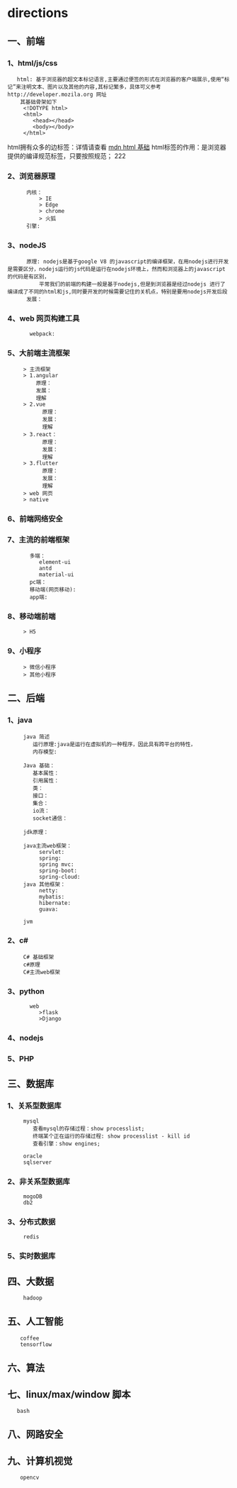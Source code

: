 # directions
## 一、前端
   ### 1、html/js/css
       html: 基于浏览器的超文本标记语言,主要通过便签的形式在浏览器的客户端展示,使用“标记”来注明文本、图片以及其他的内容,其标记繁多，具体可义参考 http://developer.mozila.org 网址
        其基础骨架如下
         <!DOTYPE html>
         <html>
            <head></head>
            <body></body>
         </html>
html拥有众多的边标签：详情请查看 [mdn html 基础](https://developer.mozilla.org/zh-CN/docs/Learn/Getting_started_with_the_web/HTML_basics)
html标签的作用：是浏览器提供的编译规范标签，只要按照规范；
222
               
   ### 2、浏览器原理
          内核：
              > IE
              > Edge
              > chrome
              > 火狐
          引擎:
   ### 3、nodeJS
          原理: nodejs是基于google V8 的javascript的编译框架，在用nodejs进行开发是需要区分，nodejs运行的js代码是运行在nodejs环境上，然而和浏览器上的javascript的代码是有区别，
              平常我们的前端的构建一般是基于nodejs,但是到浏览器是经过nodejs 进行了编译成了不同的html和js,同时要开发的时候需要记住的关机点，特别是要用nodejs开发后段
          发展：
   ### 4、web 网页构建工具
           webpack:
           
   ### 5、大前端主流框架
         > 主流框架
         > 1.angular
             原理：
             发展：
             理解
         > 2.vue
               原理：
               发展：
               理解
         > 3.react：
               原理：
               发展：
               理解
         > 3.flutter
               原理：
               发展：
               理解
         > web 网页
         > native
         
   ### 6、前端网络安全
   ### 7、主流的前端框架
           多端：
              element-ui
              antd
              material-ui
           pc端：
           移动端(网页移动):
           app端:
          
   ### 8、移动端前端
         > H5
   ### 9、小程序
         > 微信小程序
         > 其他小程序
## 二、后端
   ### 1、java
         java 简述
            运行原理:java是运行在虚拟机的一种程序，因此具有跨平台的特性，
            内存模型:
            
         Java 基础：
            基本属性：
            引用属性：
            类：
            接口：
            集合：
            io流：
            socket通信：
            
         jdk原理：
         
         java主流web框架：
              servlet:
              spring:
              spring mvc:
              spring-boot:
              spring-cloud:
         java 其他框架：
              netty:
              mybatis:
              hibernate:
              guava:
             
         jvm
   ### 2、c#
         C# 基础框架
         c#原理
         C#主流web框架
   ### 3、python
           web
              >flask
              >Django
          
   ### 4、nodejs
   ### 5、PHP
## 三、数据库
   ### 1、关系型数据库
         mysql
            查看mysql的存储过程：show processlist;
            终端某个正在运行的存储过程: show processlist - kill id
            查看引擎：show engines;
            
         oracle
         sqlserver
   ### 2、非关系型数据库
         mogoDB
         db2
   ### 3、分布式数据
         redis
   ### 5、实时数据库
         
## 四、大数据
         hadoop
         
## 五、人工智能
        coffee
        tensorflow
        
## 六、算法
         
## 七、linux/max/window 脚本
       bash
      
## 八、网路安全

## 九、计算机视觉
        opencv
       
